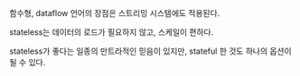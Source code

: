 함수형, dataflow 언어의 장점은 스트리밍 시스템에도 적용된다.

stateless는 데이터의 로드가 필요하지 않고, 스케일이 편하다.

stateless가 좋다는 일종의 만트라적인 믿음이 있지만, stateful 한 것도 하나의 옵션이 될 수 있다.
